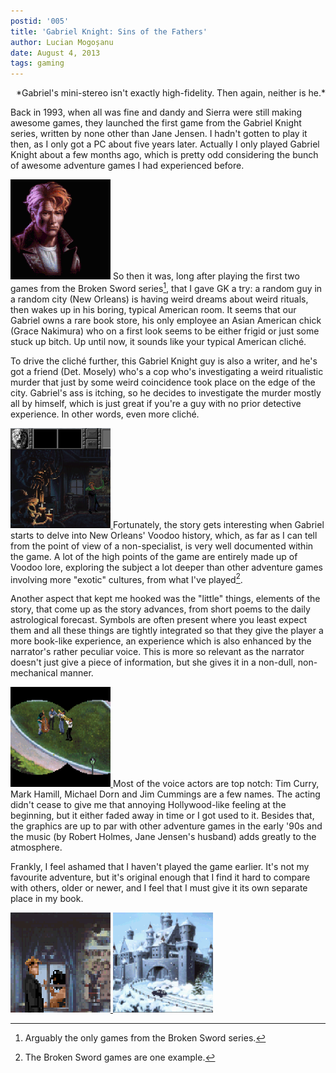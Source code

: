 ```yaml
---
postid: '005'
title: 'Gabriel Knight: Sins of the Fathers'
author: Lucian Mogoșanu
date: August 4, 2013
tags: gaming
---
```


<p style="text-align: right">*Gabriel's mini-stereo isn't exactly
high-fidelity. Then again, neither is he.*</p>

Back in 1993, when all was fine and dandy and Sierra were still making awesome
games, they launched the first game from the Gabriel Knight series, written by
none other than Jane Jensen. I hadn't gotten to play it then, as I only got a
PC about five years later. Actually I only played Gabriel Knight about a few
months ago, which is pretty odd considering the bunch of awesome adventure
games I had experienced before.

<!--more-->

<span class="imgright"><a href="/uploads/2013/08/gk-007.png">
<img class="thumb"
src="/uploads/2013/08/gk-007-thumb.png" title="Mr. Knight and some guy"/></a></span>
So then it was, long after playing the first two games from the Broken Sword
series[^1], that I gave GK a try: a random guy in a random city (New Orleans)
is having weird dreams about weird rituals, then wakes up in his boring,
typical American room. It seems that our Gabriel owns a rare book store, his
only employee an Asian American chick (Grace Nakimura) who on a first look
seems to be either frigid or just some stuck up bitch. Up until now, it sounds
like your typical American cliché.

To drive the cliché further, this Gabriel Knight guy is also a writer, and he's
got a friend (Det. Mosely) who's a cop who's investigating a weird ritualistic
murder that just by some weird coincidence took place on the edge of the city.
Gabriel's ass is itching, so he decides to investigate the murder mostly all by
himself, which is just great if you're a guy with no prior detective
experience. In other words, even more cliché.

<span class="imgleft"><a href="/uploads/2013/08/gk-009.png"><img class="thumb"
src="/uploads/2013/08/gk-009-thumb.png" title="One of the rare player deaths in the game. Not as frustrating as it might seem."/>
</a></span>
Fortunately, the story gets interesting when Gabriel starts to delve into New
Orleans' Voodoo history, which, as far as I can tell from the point of view of a
non-specialist, is very well documented within the game. A lot of the high
points of the game are entirely made up of Voodoo lore, exploring the subject a
lot deeper than other adventure games involving more "exotic" cultures, from
what I've played[^2].

Another aspect that kept me hooked was the "little" things, elements of the
story, that come up as the story advances, from short poems to the daily
astrological forecast. Symbols are often present where you least expect them and
all these things are tightly integrated so that they give the player a more
book-like experience, an experience which is also enhanced by the narrator's
rather peculiar voice. This is more so relevant as the narrator doesn't just
give a piece of information, but she gives it in a non-dull, non-mechanical
manner.

<span class="imgright"><a href="/uploads/2013/08/gk-008.png"><img class="thumb"
src="/uploads/2013/08/gk-008-thumb.png" title="When the saints go marching in."/>
</a></span>
Most of the voice actors are top notch: Tim Curry, Mark Hamill, Michael Dorn
and Jim Cummings are a few names. The acting didn't cease to give me that
annoying Hollywood-like feeling at the beginning, but it either faded away in
time or I got used to it. Besides that, the graphics are up to par with other
adventure games in the early '90s and the music (by Robert Holmes, Jane
Jensen's husband) adds greatly to the atmosphere.

Frankly, I feel ashamed that I haven't played the game earlier. It's not my
favourite adventure, but it's original enough that I find it hard to compare
with others, older or newer, and I feel that I must give it its own separate
place in my book.

<span><a href="/uploads/2013/08/gk-003.png"><img class="thumb"
src="/uploads/2013/08/gk-003-thumb.png" title="The Voodoo museum."/>
</a></span>
<span><a href="/uploads/2013/08/gk-013.png"><img class="thumb"
src="/uploads/2013/08/gk-013-thumb.png" title="Beautiful winter landscape."/>
</a></span>

[^1]: Arguably the only games from the Broken Sword series.
[^2]: The Broken Sword games are one example.

